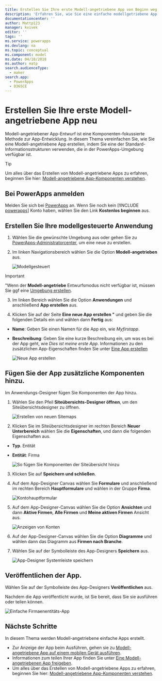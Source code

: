 ```yaml
---
title: Erstellen Sie Ihre erste Modell-angetriebene App von Beginn weg mit PowerApps | Microsoft Docs
description: 'Erfahren Sie, wie Sie eine einfache modellgetriebene App erstellen'
documentationcenter: ''
author: Mattp123
manager: kvivek
editor: ''
tags: ''
ms.service: powerapps
ms.devlang: na
ms.topic: conceptual
ms.component: model
ms.date: 04/18/2018
ms.author: matp
search.audienceType:
  - maker
search.app:
  - PowerApps
  - D365CE
---
```


# <a name="build-your-first-model-driven-app-from-scratch"></a>Erstellen Sie Ihre erste Modell-angetriebene App neu
Modell-angetriebener App-Entwurf ist eine Komponenten-fokussierte Methode zur App-Entwicklung. In diesem Thema vereinfachen Sie, wie Sie eine Modell-angetriebene App erstellen, indem Sie eine der Standard-Informationsstrukturen verwenden, die in der PowerApps-Umgebung verfügbar ist.

> [!TIP]
> Um alles über das Erstellen von Modell-angetriebene Apps zu erfahren, beginnen Sie hier: [Modell-angetriebene App-Komponenten verstehen](model-driven-app-components.md). 

## <a name="sign-in-to-powerapps"></a>Bei PowerApps anmelden
Melden Sie sich bei [PowerApps](https://web.powerapps.com/) an. Wenn Sie noch kein [!INCLUDE [powerapps](../../includes/powerapps.md)] Konto haben, wählen Sie den Link **Kostenlos beginnen** aus. 

## <a name="create-your-model-driven-app"></a>Erstellen Sie Ihre modellgesteuerte Anwendung

1.  Wählen Sie die gewünschte Umgebung aus oder gehen Sie zu [PowerApps-Administratorcenter](https://admin.powerapps.com/), um eine neue zu erstellen.
2.  Im linken Navigationsbereich wählen Sie die Option **Modell-angetrieben** aus. 

    ![Modellgesteuert](media/build-first-model-driven-app/choose-design-mode.png)

  > [!IMPORTANT]
  > "Wenn der **Modell-angetriebe** Entwurfsmodus nicht verfügbar ist, müssen Sie ggf eine [Umgebung erstellen](https://docs.microsoft.com/powerapps/administrator/create-environment).   

3. Im linken Bereich wählen Sie die Option **Anwendungen** und anschließend **App erstellen** aus.

4.  Klicken Sie auf der Seite **Eine neue App erstellen "** und geben Sie die folgenden Details ein und wählen dann **Fertig** aus: 
  - **Name**: Geben Sie einen Namen für die App ein, wie *Myfirstapp*. 
  - **Beschreibung**: Geben Sie eine kurze Beschreibung ein, um was es bei der App geht, wie *Dies ist meine erste App*.
Informationen zu den zusätzlichen App-Eigenschaften finden Sie unter [Eine App erstellen](https://docs.microsoft.com/dynamics365/customer-engagement/customize/create-edit-app#create-an-app)
 
    ![Neue App erstellen](media/build-first-model-driven-app/create-new-app.png)

## <a name="add-components-to-your-app"></a>Fügen Sie der App zusätzliche Komponenten hinzu.
Im Anwendungs-Designer fügen Sie Komponenten der App hinzu.
1.  Wählen Sie den Pfeil **Siteübersichts-Designer öffnen**, um den Siteübersichtsdesigner zu öffnen. 

    ![Erstellen von neuen Sitemaps](media/build-first-model-driven-app/new-sitemap.png)

2.  Klicken Sie im Siteübersichtsdesigner im rechten Bereich **Neuer Unterbereich** wählen Sie die **Eigenschaften**, und dann die folgenden Eigenschaften aus.
  - **Typ**. Entität
  - **Entität**: Firma

    ![So fügen Sie Komponenten der Siteübersicht hinzu](media/build-first-model-driven-app/sitemap.png)

3.  Klicken Sie auf **Speichern und schließen**.
4.  Auf dem App-Designer Canvas wählen Sie **Formulare** und anschließend im rechten Bereich **Hauptformulare** und wählen in der Gruppe **Firma**.

    ![Kontohauptformular](media/build-first-model-driven-app/main-form.png)

5.  Auf dem App-Designer-Canvas wählen Sie die Option **Ansichten** und dann **Aktive Firmen**, **Alle Firmen** und **Meine aktiven Firmen** Ansicht aus.

    ![Anzeigen von Konten](media/build-first-model-driven-app/views.png)

6. Auf der App-Designer-Canvas wählen Sie die Option **Diagramme** und wählen dann das Diagramm aus **Firmen nach Branche**.
7. Wählen Sie auf der Symbolleiste des App-Designers **Speichern** aus.

    ![App-Designer Systemleiste speichern](media/build-first-model-driven-app/app-designer-toolbar.png)
 
<!-- ##  Validate your app
This step checks for component dependencies that are required for the app to work, but haven't yet been added to the app. 

1. On the app designer canvas, select the component that indicates a dependency, such as the **Forms** component. Then, on the right-pane select the **Required** tab, expand **Entity Dependencies** and then select all required dependencies. 

    ![Add dependencies](media/build-first-model-driven-app/resolve-dependencies.png)

2. Select **Add Dependencies**.
3. On the app designer toolbar, select **Save**.  -->

## <a name="publish-your-app"></a>Veröffentlichen der App.
Wählen Sie auf der Symbolleiste des App-Designers **Veröffentlichen** aus.

Nachdem die App veröffentlicht wurde, ist Sie bereit, dass Sie sie ausführen oder teilen können.

![Einfache Firmaenentitäts-App](media/build-first-model-driven-app/accounts-quickstart-app.png)

## <a name="next-steps"></a>Nächste Schritte
In diesem Thema werden Modell-angetriebene einfache Apps erstellt. 
- Zur Anzeige der App beim Ausführen, gehen sie zu [Modell-angetriebene App auf einem mobilen Gerät ausführen](../../user/run-app-client-model-driven.md).
- Informationen zum teilen Ihrer App finden Sie unter [Eine Modell-angetriebenen App freigeben](share-model-driven-app.md).
- Um alles über das Erstellen von Modell-angetriebene Apps zu erfahren, beginnen Sie hier: [Modell-angetriebene App-Komponenten verstehen](model-driven-app-components.md).
